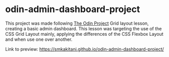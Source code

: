 # odin-admin-dashboard-project

This project was made following [The Odin Project](https://www.theodinproject.com/) Grid layout lesson, creating a basic admin dashboard. This lesson was targeting the use of the CSS Grid Layout mainly, applying the differences of the CSS Flexbox Layout and when use one over another.



Link to preview: https://smkakitani.github.io/odin-admin-dashboard-project/